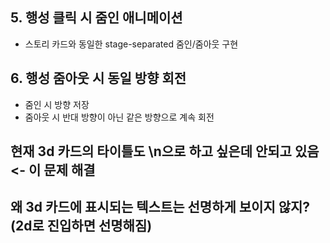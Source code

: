 



## 5. 행성 클릭 시 줌인 애니메이션
- 스토리 카드와 동일한 stage-separated 줌인/줌아웃 구현


## 6. 행성 줌아웃 시 동일 방향 회전
- 줌인 시 방향 저장
- 줌아웃 시 반대 방향이 아닌 같은 방향으로 계속 회전




## 현재 3d 카드의 타이틀도 \n으로 하고 싶은데 안되고 있음 <- 이 문제 해결


## 왜 3d 카드에 표시되는 텍스트는 선명하게 보이지 않지? (2d로 진입하면 선명해짐) 

